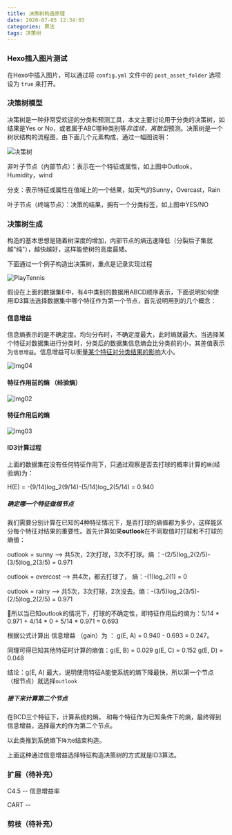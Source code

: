 ```yaml
---
title: 决策树构造原理
date: 2020-07-05 12:34:03
categories: 算法
tags: 决策树
---
```


### Hexo插入图片测试

在Hexo中插入图片，可以通过将 `config.yml` 文件中的 `post_asset_folder` 选项设为 `true` 来打开。

### 决策树模型

决策树是一种非常受欢迎的分类和预测工具，本文主要讨论用于分类的决策树，如结果是Yes or No，或者属于ABC哪种类别等*非连续，离散型*预测。决策树是一个树状结构的流程图，由下面几个元素构成，通过一幅图说明：

![决策树](0_BPJmRBetqRAagjjq.png)

非叶子节点（内部节点）：表示在一个特征或属性，如上图中Outlook，Humidity，wind

分支：表示特征或属性在值域上的一个结果，如天气的Sunny，Overcast，Rain

叶子节点（终端节点）：决策的结果，拥有一个分类标签，如上图中YES/NO

### 决策树生成

构造的基本思想是随着树深度的增加，内部节点的熵迅速降低（分裂后子集就越"纯"），越快越好，这样能使树的高度最矮。

下面通过一个例子构造出决策树，重点是记录实现过程

![PlayTennis](E:\hexoblog2020\zkkio-hexo-blog\source\_posts\决策树构造原理\PlayTennis.png)

假设在上面的数据集E中，有4中类别的数据用ABCD顺序表示，下面说明如何使用ID3算法选择数据集中哪个特征作为第一个节点，首先说明用到的几个概念：

#### 信息增益

信息熵表示的是不确定度。均匀分布时，不确定度最大，此时熵就最大。当选择某个特征对数据集进行分类时，分类后的数据集信息熵会比分类前的小，其差值表示为`信息增益`。信息增益可以衡量<u>某个特征对分类结果的影响</u>大小。

![img04](E:\hexoblog2020\zkkio-hexo-blog\source\_posts\决策树构造原理\img04.png)

#### 特征作用前的熵 （经验熵）

![img02](E:\hexoblog2020\zkkio-hexo-blog\source\_posts\决策树构造原理\img02.png)

#### 特征作用后的熵

![img03](E:\hexoblog2020\zkkio-hexo-blog\source\_posts\决策树构造原理\img03.png)

#### ID3计算过程

上面的数据集在没有任何特征作用下，只通过观察是否去打球的概率计算的`熵`(经验熵)为：

H(E)  = -(9/14)log_2(9/14)-(5/14)log_2(5/14) = 0.940

##### 确定哪一个特征做根节点

我们需要分别计算在已知的4种特征情况下，是否打球的熵值都为多少，这样能区分每个特征对结果的重要性。首先计算如果**outlook**在不同取值时打球和不打球的熵值：

outlook = sunny --> 共5次，2次打球，3次不打球。熵 ：-(2/5)log_2(2/5)-(3/5)log_2(3/5) = 0.971 

outlook = overcost --> 共4次，都去打球了， 熵：-(1)log_2(1) = 0

outlook = rainy --> 共5次，3次打球，2次没去。熵：-(3/5)log_2(3/5)-(2/5)log_2(2/5) = 0.971

🏐所以当已知outlook的情况下，打球的不确定性，即特征作用后的熵为：5/14 * 0.971 + 4/14 * 0 + 5/14 * 0.971 = 0.693

根据公式计算出 信息增益 （gain）为 ： g(E, A) = 0.940 - 0.693 = 0.247。

同理可得已知其他特征时计算的熵值：g(E, B) = 0.029	g(E, C) = 0.152	g(E, D) = 0.048

结论：g(E, A) 最大，说明使用特征A能使系统的熵下降最快，所以第一个节点（根节点）就选择`outlook`

##### 接下来计算第二个节点

在BCD三个特征下，计算系统的熵， 和每个特征作为已知条件下的熵，最终得到信息增益，选择最大的作为第二个节点。

以此类推到系统熵下`降为0`结束构造。

上面这种通过信息增益选择特征构造决策树的方式就是ID3算法。

### 扩展（待补充）

C4.5 -- 信息增益率

CART -- 

### 剪枝（待补充）


